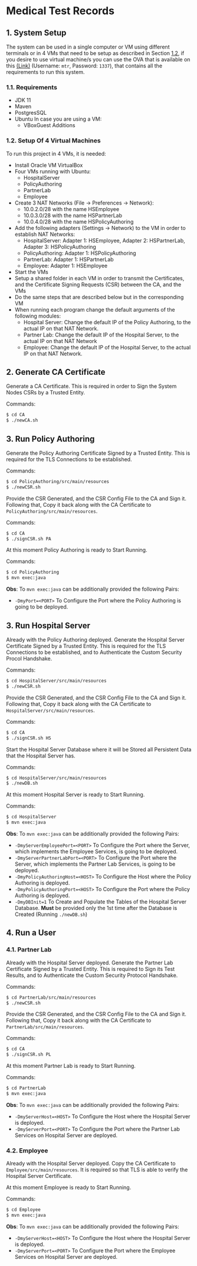 # Medical Test Records

## 1. System Setup

The system can be used in a single computer or VM using different terminals or in 4 VMs that need to be setup as described in Section [1.2](#12-setup-of-4-virtual-machines), if you desire to use virtual machine/s you can use the OVA that is available on this [(Link)](https://web.tecnico.ulisboa.pt/~ist190774/SIRS/) (Username: `mtr`, Password: `1337`), that contains all the requirements to run this system.

### 1.1. Requirements
- JDK 11
- Maven
- PostgresSQL
- Ubuntu
In case you are using a VM:
  - VBoxGuest Additions

### 1.2. Setup Of 4 Virtual Machines
To run this project in 4 VMs, it is needed:
- Install Oracle VM VirtualBox
- Four VMs running with Ubuntu:
  - HospitalServer
  - PolicyAuthoring
  - PartnerLab
  - Employee
- Create 3 NAT Networks (File -> Preferences -> Network):
  - 10.0.2.0/28 with the name HSEmployee
  - 10.0.3.0/28 with the name HSPartnerLab
  - 10.0.4.0/28 with the name HSPolicyAuthoring
- Add the following adapters (Settings -> Network) to the VM in order to establish NAT Networks:
  - HospitalServer: Adapter 1: HSEmployee, Adapter 2: HSPartnerLab, Adapter 3: HSPolicyAuthoring
  - PolicyAuthoring: Adapter 1: HSPolicyAuthoring
  - PartnerLab: Adapter 1: HSPartnerLab
  - Employee: Adapter 1: HSEmployee
- Start the VMs
- Setup a shared folder in each VM in order to transmit the Certificates, and the Certificate Signing Requests (CSR) between the CA, and the VMs
- Do the same steps that are described below but in the corresponding VM
- When running each program change the default arguments of the following modules:
  - Hospital Server: Change the default IP of the Policy Authoring, to the actual IP on that NAT Network.
  - Partner Lab: Change the default IP of the Hospital Server, to the actual IP on that NAT Network
  - Employee: Change the default IP of the Hospital Server, to the actual IP on that NAT Network.

## 2. Generate CA Certificate

Generate a CA Certificate. This is required in order to Sign the System Nodes CSRs by a Trusted Entity.      

Commands:
```bash
$ cd CA
$ ./newCA.sh
```

## 3. Run Policy Authoring

Generate the Policy Authoring Certificate Signed by a Trusted Entity. This is required for the TLS Connections to be established.

Commands:
```bash
$ cd PolicyAuthoring/src/main/resources
$ ./newCSR.sh
```

Provide the CSR Generated, and the CSR Config File to the CA and Sign it. Following that, Copy it back along with the CA Certificate to `PolicyAuthoring/src/main/resources`.

Commands:
```bash
$ cd CA
$ ./signCSR.sh PA
```

At this moment Policy Authoring is ready to Start Running.

Commands:
```bash
$ cd PolicyAuthoring
$ mvn exec:java
```

**Obs**: To `mvn exec:java` can be additionally provided the following Pairs:
- `-DmyPort=<PORT>` To Configure the Port where the Policy Authoring is going to be deployed.

## 3. Run Hospital Server

Already with the Policy Authoring deployed.
Generate the Hospital Server Certificate Signed by a Trusted Entity. This is required for the TLS Connections to be established, and to Authenticate the Custom Security Procol Handshake.

Commands:
```bash
$ cd HospitalServer/src/main/resources
$ ./newCSR.sh
```

Provide the CSR Generated, and the CSR Config File to the CA and Sign it. Following that, Copy it back along with the CA Certificate to `HospitalServer/src/main/resources`.

Commands:
```bash
$ cd CA
$ ./signCSR.sh HS
```

Start the Hospital Server Database where it will be Stored all Persistent Data that the Hospital Server has.

Commands:
```bash
$ cd HospitalServer/src/main/resources
$ ./newDB.sh
```

At this moment Hospital Server is ready to Start Running.

Commands:
```bash
$ cd HospitalServer
$ mvn exec:java
```

**Obs**: To `mvn exec:java` can be additionally provided the following Pairs:
- `-DmyServerEmployeePort=<PORT>` To Configure the Port where the Server, which implements the Employee Services, is going to be deployed.
- `-DmyServerPartnerLabPort=<PORT>` To Configure the Port where the Server, which implements the Partner Lab Services, is going to be deployed.
- `-DmyPolicyAuthoringHost=<HOST>` To Configure the Host where the Policy Authoring is deployed.
- `-DmyPolicyAuthoringPort=<HOST>` To Configure the Port where the Policy Authoring is deployed.
- `-DmyDBInit=1` To Create and Populate the Tables of the Hospital Server Database. **Must** be provided only the 1st time after the Database is Created (Running `./newDB.sh`)

## 4. Run a User

### 4.1. Partner Lab

Already with the Hospital Server deployed.
Generate the Partner Lab Certificate Signed by a Trusted Entity. This is required to Sign its Test Results, and to Authenticate the Custom Security Protocol Handshake.

Commands:
```bash
$ cd PartnerLab/src/main/resources
$ ./newCSR.sh
```

Provide the CSR Generated, and the CSR Config File to the CA and Sign it. Following that, Copy it back along with the CA Certificate to `PartnerLab/src/main/resources`.

Commands:
```bash
$ cd CA
$ ./signCSR.sh PL
```

At this moment Partner Lab is ready to Start Running.

Commands:
```bash
$ cd PartnerLab
$ mvn exec:java
```

**Obs**: To `mvn exec:java` can be additionally provided the following Pairs:
- `-DmyServerHost=<HOST>` To Configure the Host where the Hospital Server is deployed.
- `-DmyServerPort=<PORT>` To Configure the Port where the Partner Lab Services on Hospital Server are deployed.

### 4.2. Employee

Already with the Hospital Server deployed.
Copy the CA Certificate to `Employee/src/main/resources`. It is required so that TLS is able to verify the Hospital Server Certificate.

At this moment Employee is ready to Start Running.

Commands:
```bash
$ cd Employee
$ mvn exec:java
```

**Obs**: To `mvn exec:java` can be additionally provided the following Pairs:
- `-DmyServerHost=<HOST>` To Configure the Host where the Hospital Server is deployed.
- `-DmyServerPort=<PORT>` To Configure the Port where the Employee Services on Hospital Server are deployed.
